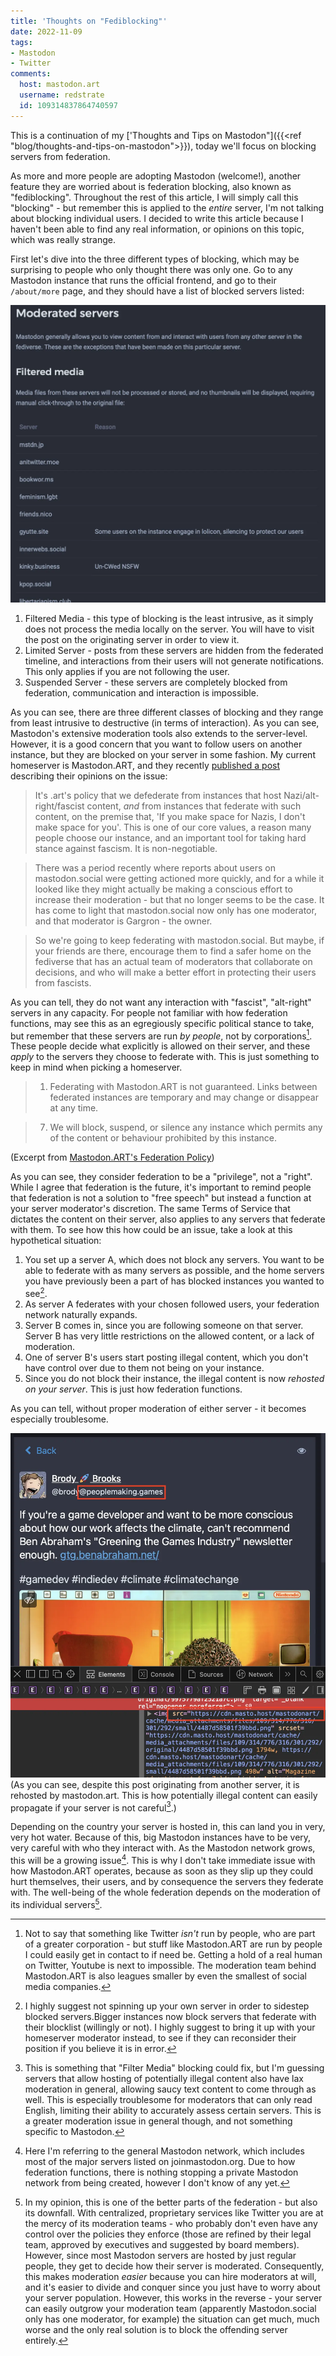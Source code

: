 ```yaml
---
title: 'Thoughts on "Fediblocking"'
date: 2022-11-09
tags:
- Mastodon
- Twitter
comments:
  host: mastodon.art
  username: redstrate
  id: 109314837864740597
---
```


This is a continuation of my ['Thoughts and Tips on Mastodon"]({{<ref "blog/thoughts-and-tips-on-mastodon">}}), today we'll focus on blocking servers from federation.
<!--more-->
As more and more people are adopting Mastodon (welcome!), another feature they are worried about is federation blocking, also known as "fediblocking". Throughout the rest of this article, I will simply call this "blocking" - but remember this is applied to the _entire_ server, I'm not talking about blocking individual users. I decided to write this article because I haven't been able to find any real information, or opinions on this topic, which was really strange.

First let's dive into the three different types of blocking, which may be surprising to people who only thought there was only one. Go to any Mastodon instance that runs the official frontend, and go to their `/about/more` page, and they should have a list of blocked servers listed:

![List of Mastodon.ART's filtered media servers.](blocked-servers.webp)

1. Filtered Media - this type of blocking is the least intrusive, as it simply does not process the media locally on the server. You will have to visit the post on the originating server in order to view it.
2. Limited Server - posts from these servers are hidden from the federated timeline, and interactions from their users will not generate notifications. This only applies if you are not following the user.
3. Suspended Server - these servers are completely blocked from federation, communication and interaction is impossible.


As you can see, there are three different classes of blocking and they range from least intrusive to destructive (in terms of interaction). As you can see, Mastodon's extensive moderation tools also extends to the server-level. However, it is a good concern that you want to follow users on another instance, but they are blocked on your server in some fashion. My current homeserver is Mastodon.ART, and they recently [published a post](https://www.patreon.com/posts/74436103?pr=true) describing their opinions on the issue:

> It's .art's policy that we defederate from instances that host Nazi/alt-right/fascist content, *and* from instances that federate with such content, on the premise that, 'If you make space for Nazis, I don't make space for you'. This is one of our core values, a reason many people choose our instance, and an important tool for taking hard stance against fascism. It is non-negotiable.

> There was a period recently where reports about users on mastodon.social were getting actioned more quickly, and for a while it looked like they might actually be making a conscious effort to increase their moderation - but that no longer seems to be the case. It has come to light that mastodon.social now only has one moderator, and that moderator is Gargron - the owner.

> So we're going to keep federating with mastodon.social. But maybe, if your friends are there, encourage them to find a safer home on the fediverse that has an actual team of moderators that collaborate on decisions, and who will make a better effort in protecting their users from fascists.

As you can tell, they do not want any interaction with "fascist", "alt-right" servers in any capacity. For people not familiar with how federation functions, may see this as an egregiously specific political stance to take, but remember that these servers are run _by people_, not by corporations[^1]. These people decide what explicitly is allowed on their server, and these _apply_ to the servers they choose to federate with. This is just something to keep in mind when picking a homeserver.

> 1. Federating with Mastodon.ART is not guaranteed. Links between federated instances are temporary and may change or disappear at any time.

> 7. We will block, suspend, or silence any instance which permits any of the content or behaviour prohibited by this instance.

(Excerpt from [Mastodon.ART's Federation Policy](https://mastodon.art/about/more#federation-policy))

As you can see, they consider federation to be a "privilege", not a "right". While I agree that federation is the future, it's important to remind people that federation is not a solution to "free speech" but instead a function at your server moderator's discretion. The same Terms of Service that dictates the content on their server, also applies to any servers that federate with them. To see how this how could be an issue, take a look at this hypothetical situation:

1. You set up a server A, which does not block any servers. You want to be able to federate with as many servers as possible, and the home servers you have previously been a part of has blocked instances you wanted to see[^2].
2. As server A federates with your chosen followed users, your federation network naturally expands.
3. Server B comes in, since you are following someone on that server. Server B has very little restrictions on the allowed content, or a lack of moderation.
4. One of server B's users start posting illegal content, which you don't have control over due to them not being on your instance.
5. Since you do not block their instance, the illegal content is now _rehosted on your server_. This is just how federation functions.

As you can tell, without proper moderation of either server - it becomes especially troublesome.

![Example of a rehosted image from a federated server.](rehosted-image.webp)
(As you can see, despite this post originating from another server, it is rehosted by mastodon.art. This is how potentially illegal content can easily propagate if your server is not careful[^3].)

Depending on the country your server is hosted in, this can land you in very, very hot water. Because of this, big Mastodon instances have to be very, very careful with who they interact with. As the Mastodon network grows, this will be a growing issue[^4]. This is why I don't take immediate issue with how Mastodon.ART operates, because as soon as they slip up they could hurt themselves, their users, and by consequence the servers they federate with. The well-being of the whole federation depends on the moderation of its individual servers[^5].

[^1]: Not to say that something like Twitter _isn't_ run by people, who are part of a greater corporation - but stuff like Mastodon.ART are run by people I could easily get in contact to if need be. Getting a hold of a real human on Twitter, Youtube is next to impossible. The moderation team behind Mastodon.ART is also leagues smaller by even the smallest of social media companies.

[^2]: I highly suggest not spinning up your own server in order to sidestep blocked servers.Bigger instances now block servers that federate with their blocklist (willingly or not). I highly suggest to bring it up with your homeserver moderator instead, to see if they can reconsider their position if you believe it is in error.

[^3]: This is something that "Filter Media" blocking could fix, but I'm guessing servers that allow hosting of potentially illegal content also have lax moderation in general, allowing saucy text content to come through as well. This is especially troublesome for moderators that can only read English, limiting their ability to accurately assess certain servers. This is a greater moderation issue in general though, and not something specific to Mastodon.

[^4]: Here I'm referring to the general Mastodon network, which includes most of the major servers listed on joinmastodon.org. Due to how federation functions, there is nothing stopping a private Mastodon network from being created, however I don't know of any yet.

[^5]: In my opinion, this is one of the better parts of the federation - but also its downfall. With centralized, proprietary services like Twitter you are at the mercy of its moderation teams - who probably don't even have any control over the policies they enforce (those are refined by their legal team, approved by executives and suggested by board members). However, since most Mastodon servers are hosted by just regular people, they get to decide how their server is moderated. Consequently, this makes moderation _easier_ because you can hire moderators at will, and it's easier to divide and conquer since you just have to worry about your server population. However, this works in the reverse - your server can easily outgrow your moderation team (apparently Mastodon.social only has one moderator, for example) the situation can get much, much worse and the only real solution is to block the offending server entirely.